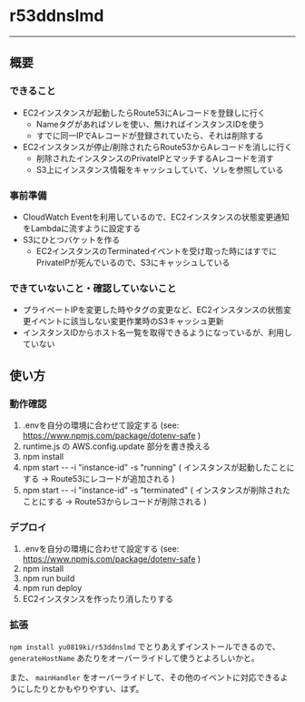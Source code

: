 # r53ddnslmd
---
## 概要
### できること
* EC2インスタンスが起動したらRoute53にAレコードを登録しに行く
  * Nameタグがあればソレを使い、無ければインスタンスIDを使う
  * すでに同一IPでAレコードが登録されていたら、それは削除する
* EC2インスタンスが停止/削除されたらRoute53からAレコードを消しに行く
  * 削除されたインスタンスのPrivateIPとマッチするAレコードを消す
  * S3上にインスタンス情報をキャッシュしていて、ソレを参照している

### 事前準備
* CloudWatch Eventを利用しているので、EC2インスタンスの状態変更通知をLambdaに流すように設定する
* S3にひとつバケットを作る
  * EC2インスタンスのTerminatedイベントを受け取った時にはすでにPrivateIPが死んでいるので、S3にキャッシュしている

### できていないこと・確認していないこと
* プライベートIPを変更した時やタグの変更など、EC2インスタンスの状態変更イベントに該当しない変更作業時のS3キャッシュ更新
* インスタンスIDからホスト名一覧を取得できるようになっているが、利用していない

## 使い方

### 動作確認

1. .envを自分の環境に合わせて設定する (see: https://www.npmjs.com/package/dotenv-safe )
2. runtime.js の AWS.config.update 部分を書き換える
3. npm install
4. npm start -- -i "instance-id" -s "running" ( インスタンスが起動したことにする → Route53にレコードが追加される )
5. npm start -- -i "instance-id" -s "terminated" ( インスタンスが削除されたことにする → Route53からレコードが削除される )

### デプロイ

1. .envを自分の環境に合わせて設定する (see: https://www.npmjs.com/package/dotenv-safe )
2. npm install
3. npm run build
4. npm run deploy
5. EC2インスタンスを作ったり消したりする

### 拡張

`npm install yu0819ki/r53ddnslmd` でとりあえずインストールできるので、 `generateHostName` あたりをオーバーライドして使うとよろしいかと。

また、 `mainHandler` をオーバーライドして、その他のイベントに対応できるようにしたりとかもやりやすい、はず。
